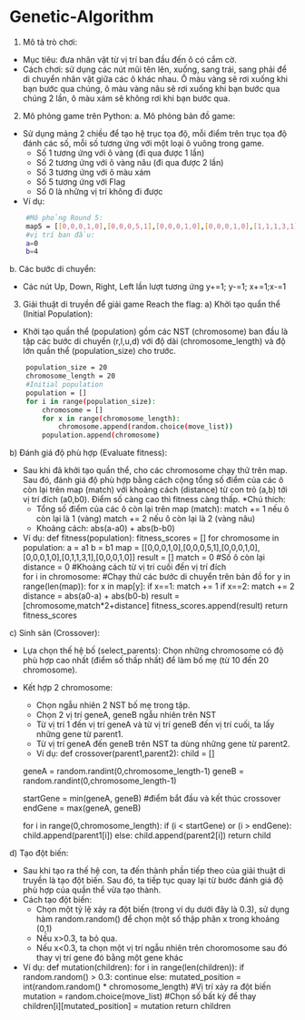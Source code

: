 # Genetic-Algorithm
1. Mô tả trò chơi:
- Mục tiêu: đưa nhân vật từ vị trí ban đầu đến ô có cắm cờ.
- Cách chơi: sử dụng các nút mũi tên lên, xuống, sang trái, sang phải để di chuyển nhân vật giữa các ô khác nhau. Ô màu vàng sẽ rơi xuống khi bạn bước qua chúng, ô màu vàng nâu sẽ rơi xuống khi bạn bước qua chúng 2 lần, ô màu xám sẽ không rơi khi bạn bước qua. 

2. Mô phỏng game trên Python:
a. Mô phỏng bản đồ game:
- Sử dụng mảng 2 chiều để tạo hệ trục tọa độ, mỗi điểm trên trục tọa độ đánh các số, mỗi số tương ứng với một loại ô vuông trong game.
    + Số 1 tương ứng với ô vàng (đi qua được 1 lần)
    + Số 2 tương ứng với ô vàng nâu (đi qua được 2 lần)
    + Số 3 tương ứng với ô màu xám
    + Số 5 tương ứng với Flag
    + Số 0 là những vị trí không đi được
- Ví dụ: 
```sh
    #Mô phỏng Round 5:
    map5 = [[0,0,0,1,0],[0,0,0,5,1],[0,0,0,1,0],[0,0,0,1,0],[1,1,1,3,1],[0,0,0,1,0]]
    #vị trí ban đầu:
    a=0 
    b=4
```
b. Các bước di chuyển: 
- Các nút Up, Down, Right, Left lần lượt tương ứng y+=1; y-=1; x+=1;x-=1

3. Giải thuật di truyền để giải game Reach the flag:
a) Khởi tạo quẩn thể (Initial Population):
- Khởi tạo quần thể (population) gồm các NST (chromosome) ban đầu là tập các bước di chuyển (r,l,u,d) với độ dài (chromosome_length) và độ lớn quần thể (population_size) cho trước.
```sh
    population_size = 20
    chromosome_length = 20
    #Initial population
    population = []
    for i in range(population_size):
        chromosome = []
        for x in range(chromosome_length):
            chromosome.append(random.choice(move_list))
        population.append(chromosome)
```
b) Đánh giá độ phù hợp (Evaluate fitness): 
- Sau khi đã khởi tạo quần thể, cho các chromosome chạy thử trên map. Sau đó, đánh giá độ phù hợp bằng cách cộng tổng số điểm của các ô còn lại trên map (match) với khoảng cách (distance) từ con trỏ (a,b) tới vị trí đích (a0,b0). Điểm số càng cao thì fitness càng thấp.
*Chú thích: 
    + Tổng số điểm của các ô còn lại trên map (match): match += 1 nếu ô còn lại là 1 (vàng)
                                                       match += 2 nếu ô còn lại là 2 (vàng nâu)
    + Khoảng cách: abs(a-a0) + abs(b-b0)
- Ví dụ:
def fitness(population):
    fitness_scores = []
    for chromosome in population:
        a = a1
        b = b1
        map = [[0,0,0,1,0],[0,0,0,5,1],[0,0,0,1,0],[0,0,0,1,0],[0,1,1,3,1],[0,0,0,1,0]] 
        result = []
        match = 0 #Số ô còn lại
        distance = 0 #Khoảng cách từ vị trí cuối đến vị trí đích       
        for i in chromosome: #Chạy thử các bước di chuyển trên bản đồ
        for y in range(len(map)):
            for x in map[y]:
                if x==1: match += 1
                if x==2: match += 2
        distance = abs(a0-a) + abs(b0-b)
        result = [chromosome,match*2+distance]
        fitness_scores.append(result)
    return fitness_scores    

c) Sinh sản (Crossover):  
* Lựa chọn thế hệ bố (select_parents): Chọn những chromosome có độ phù hợp cao nhất (điểm số thấp nhất) để làm bố mẹ (từ 10 đến 20 chromosome).

* Kết hợp 2 chromosome: 
    - Chọn ngẫu nhiên 2 NST bố mẹ trong tập. 
    - Chọn 2 vị trí geneA, geneB ngẫu nhiên trên NST
    - Từ vị trí 1 đến vị trí geneA và từ vị trí geneB đến vị trí cuối, ta lấy những gene từ parent1.
    - Từ vị trí geneA đến geneB trên NST ta dùng những gene từ parent2.
    - Ví dụ:
    def crossover(parent1,parent2):
    child = []
    
    geneA = random.randint(0,chromosome_length-1)
    geneB = random.randint(0,chromosome_length-1)

    startGene = min(geneA, geneB) #điểm bắt đầu và kết thúc crossover
    endGene = max(geneA, geneB)

    for i in range(0,chromosome_length):
        if (i < startGene) or (i > endGene):
            child.append(parent1[i])
        else:
            child.append(parent2[i])
    return child

d) Tạo đột biến: 
- Sau khi tạo ra thế hệ con, ta đến thành phần tiếp theo của giải thuật di truyền là tạo đột biến. Sau đó, ta tiếp tục quay lại từ bước đánh giá độ phù hợp của quần thể vừa tạo thành. 
- Cách tạo đột biến: 
    + Chọn một tỷ lệ xảy ra đột biến (trong ví dụ dưới đây là 0.3), sử dụng hàm random.random() để chọn một số thập phân x trong khoảng (0,1)
    + Nếu x>0.3, ta bỏ qua.
    + Nếu x<0.3, ta chọn một vị trí ngẫu nhiên trên choromosome sau đó thay vị trí gene đó bằng một gene khác 
- Ví dụ: 
    def mutation(children): 
        for i in range(len(children)):
            if random.random() > 0.3:
                continue
            else: 
                mutated_position = int(random.random() * chromosome_length) #Vị trí xảy ra đột biến
                mutation = random.choice(move_list) #Chọn số bất kỳ để thay 
                children[i][mutated_position] = mutation
        return children

